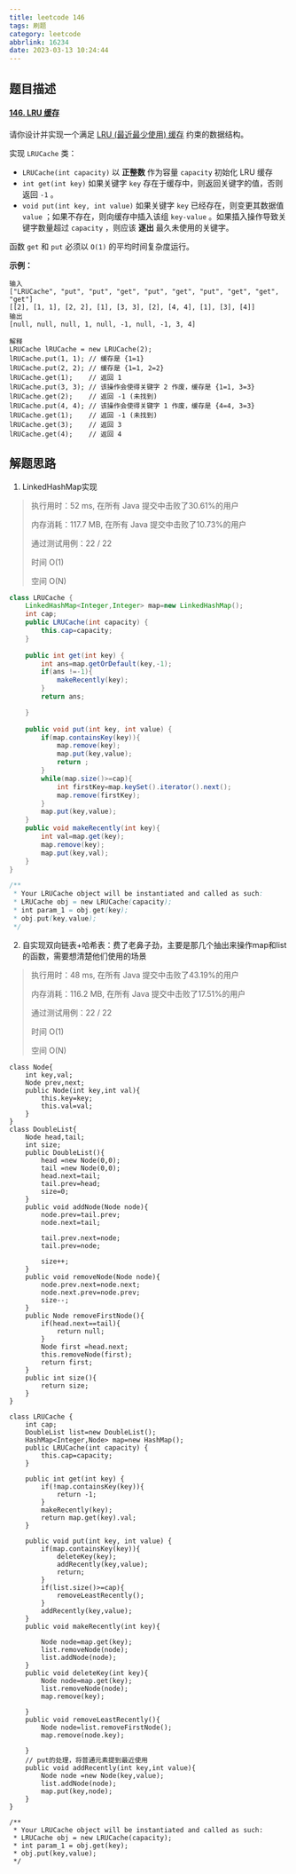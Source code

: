 ```yaml
---
title: leetcode 146
tags: 刷题
category: leetcode
abbrlink: 16234
date: 2023-03-13 10:24:44
---
```


## 题目描述

#### [146. LRU 缓存](https://leetcode.cn/problems/lru-cache/)



请你设计并实现一个满足 [LRU (最近最少使用) 缓存](https://baike.baidu.com/item/LRU) 约束的数据结构。

实现 `LRUCache` 类：

- `LRUCache(int capacity)` 以 **正整数** 作为容量 `capacity` 初始化 LRU 缓存
- `int get(int key)` 如果关键字 `key` 存在于缓存中，则返回关键字的值，否则返回 `-1` 。
- `void put(int key, int value)` 如果关键字 `key` 已经存在，则变更其数据值 `value` ；如果不存在，则向缓存中插入该组 `key-value` 。如果插入操作导致关键字数量超过 `capacity` ，则应该 **逐出** 最久未使用的关键字。

函数 `get` 和 `put` 必须以 `O(1)` 的平均时间复杂度运行。

 

**示例：**

```
输入
["LRUCache", "put", "put", "get", "put", "get", "put", "get", "get", "get"]
[[2], [1, 1], [2, 2], [1], [3, 3], [2], [4, 4], [1], [3], [4]]
输出
[null, null, null, 1, null, -1, null, -1, 3, 4]

解释
LRUCache lRUCache = new LRUCache(2);
lRUCache.put(1, 1); // 缓存是 {1=1}
lRUCache.put(2, 2); // 缓存是 {1=1, 2=2}
lRUCache.get(1);    // 返回 1
lRUCache.put(3, 3); // 该操作会使得关键字 2 作废，缓存是 {1=1, 3=3}
lRUCache.get(2);    // 返回 -1 (未找到)
lRUCache.put(4, 4); // 该操作会使得关键字 1 作废，缓存是 {4=4, 3=3}
lRUCache.get(1);    // 返回 -1 (未找到)
lRUCache.get(3);    // 返回 3
lRUCache.get(4);    // 返回 4
```



## 解题思路

1. LinkedHashMap实现

> 执行用时：52 ms, 在所有 Java 提交中击败了30.61%的用户
>
> 内存消耗：117.7 MB, 在所有 Java 提交中击败了10.73%的用户
>
> 通过测试用例：22 / 22
>
> 时间 O(1)
>
> 空间 O(N)

```java
class LRUCache {
    LinkedHashMap<Integer,Integer> map=new LinkedHashMap();
    int cap;
    public LRUCache(int capacity) {
        this.cap=capacity;
    }
    
    public int get(int key) {
        int ans=map.getOrDefault(key,-1);
        if(ans !=-1){
            makeRecently(key);
        }
        return ans;

    }
    
    public void put(int key, int value) {
        if(map.containsKey(key)){
            map.remove(key);
            map.put(key,value); 
            return ;
        }
        while(map.size()>=cap){
            int firstKey=map.keySet().iterator().next();
            map.remove(firstKey);
        }
        map.put(key,value);
    }
    public void makeRecently(int key){
        int val=map.get(key);
        map.remove(key);
        map.put(key,val);
    }
}

/**
 * Your LRUCache object will be instantiated and called as such:
 * LRUCache obj = new LRUCache(capacity);
 * int param_1 = obj.get(key);
 * obj.put(key,value);
 */
```

2. 自实现双向链表+哈希表：费了老鼻子劲，主要是那几个抽出来操作map和list的函数，需要想清楚他们使用的场景

> 执行用时：48 ms, 在所有 Java 提交中击败了43.19%的用户
>
> 内存消耗：116.2 MB, 在所有 Java 提交中击败了17.51%的用户
>
> 通过测试用例：22 / 22
>
> 时间 O(1)
>
> 空间 O(N)

```
class Node{
    int key,val;
    Node prev,next;
    public Node(int key,int val){
        this.key=key;
        this.val=val;
    }
}
class DoubleList{
    Node head,tail;
    int size;
    public DoubleList(){
        head =new Node(0,0);
        tail =new Node(0,0);
        head.next=tail;
        tail.prev=head;
        size=0;
    }
    public void addNode(Node node){
        node.prev=tail.prev;
        node.next=tail;

        tail.prev.next=node;
        tail.prev=node;

        size++;
    }
    public void removeNode(Node node){
        node.prev.next=node.next;
        node.next.prev=node.prev;
        size--;
    }
    public Node removeFirstNode(){
        if(head.next==tail){
            return null;
        }
        Node first =head.next;
        this.removeNode(first);
        return first;
    }
    public int size(){
        return size;
    }
}

class LRUCache {
    int cap;
    DoubleList list=new DoubleList();
    HashMap<Integer,Node> map=new HashMap();
    public LRUCache(int capacity) {
        this.cap=capacity;
    }
    
    public int get(int key) {
        if(!map.containsKey(key)){
            return -1;
        }
        makeRecently(key);
        return map.get(key).val;
    }
    
    public void put(int key, int value) {
        if(map.containsKey(key)){
            deleteKey(key);
            addRecently(key,value);
            return;
        }
        if(list.size()>=cap){
            removeLeastRecently();
        }
        addRecently(key,value);
    }
    public void makeRecently(int key){
        
        Node node=map.get(key);
        list.removeNode(node);
        list.addNode(node);
    }
    public void deleteKey(int key){
        Node node=map.get(key);
        list.removeNode(node);
        map.remove(key);

    }
    public void removeLeastRecently(){
        Node node=list.removeFirstNode();
        map.remove(node.key);

    }
    // put的处理，将普通元素提到最近使用
    public void addRecently(int key,int value){
        Node node =new Node(key,value);
        list.addNode(node);
        map.put(key,node);
    }
}

/**
 * Your LRUCache object will be instantiated and called as such:
 * LRUCache obj = new LRUCache(capacity);
 * int param_1 = obj.get(key);
 * obj.put(key,value);
 */
```

